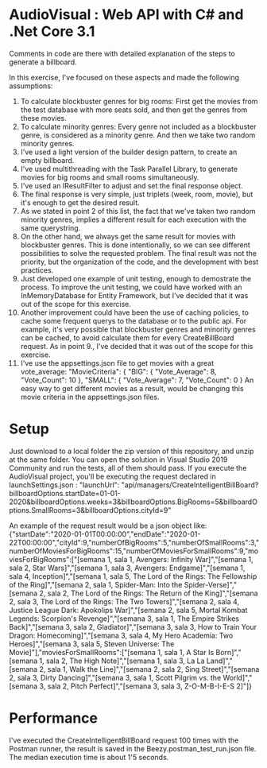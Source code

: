 # AudioVisual : Web API with C# and .Net Core 3.1

Comments in code are there with detailed explanation of the steps to generate a billboard.

In this exercise, I've focused on these aspects and made the following assumptions:
1. To calculate blockbuster genres for big rooms: First get the movies from the test database with more seats sold, and then get the genres from these movies.
2. To calculate minority genres: Every genre not included as a blockbuster genre, is considered as a minority genre. And then we take two random minority genres. 
3. I've used a light version of the builder design pattern, to create an empty billboard.
4. I've used multithreading with the Task Parallel Library, to generate movies for big rooms and small rooms simultaneously.
5. I've used an IResultFilter to adjust and set the final response object. 
6. The final response is very simple, just triplets (week, room, movie), but it's enough to get the desired result.
7. As we stated in point 2 of this list, the fact that we've taken two random minority genres, implies a different result for each execution with the same querystring.
8. On the other hand, we always get the same result for movies with blockbuster genres. This is done intentionally, so we can see different possibilities to solve the requested problem. The final result was not the priority, but the organization of the code, and the development with best practices.
9. Just developed one example of unit testing, enough to demostrate the process. To improve the unit testing, we could have worked with an InMemoryDatabase for Entity Framework, but I've decided that it was out of the scope for this exercise.
10. Another improvement could have been the use of caching policies, to cache some frequent querys to the database or to the public api. For example, it's very possible that
blockbuster genres and minority genres can be cached, to avoid calculate them for every CreateBillBoard request. As in point 9., I've decided that it was out of the scope for this exercise.
11. I've use the appsettings.json file to get movies with a great vote_average:
 "MovieCriteria": {
    "BIG": {
      "Vote_Average": 8,
      "Vote_Count": 10
    },
    "SMALL": {
      "Vote_Average": 7,
      "Vote_Count": 0
    }
 An easy way to get different movies as a result, would be changing this movie criteria in the appsettings.json files. 

# Setup
Just download to a local folder the zip version of this repository, and unzip at the same folder. You can open the solution in Visual Studio 2019 Community and run the tests, all of them should pass. 
If you execute the AudioVisual project, you'll be executing the request declared in launchSettings.json : 
"launchUrl": "api/managers/CreateIntelligentBillBoard?
billboardOptions.startDate=01-01-2020&billboardOptions.weeks=3&billboardOptions.BigRooms=5&billboardOptions.SmallRooms=3&billboardOptions.cityId=9"

An example of the request result would be a json object like:
{"startDate":"2020-01-01T00:00:00","endDate":"2020-01-22T00:00:00","cityId":9,"numberOfBigRooms":5,"numberOfSmallRooms":3,"numberOfMoviesForBigRooms":15,"numberOfMoviesForSmallRooms":9,"moviesForBigRooms":["[semana 1, sala 1, Avengers: Infinity War]","[semana 1, sala 2, Star Wars]","[semana 1, sala 3, Avengers: Endgame]","[semana 1, sala 4, Inception]","[semana 1, sala 5, The Lord of the Rings: The Fellowship of the Ring]","[semana 2, sala 1, Spider-Man: Into the Spider-Verse]","[semana 2, sala 2, The Lord of the Rings: The Return of the King]","[semana 2, sala 3, The Lord of the Rings: The Two Towers]","[semana 2, sala 4, Justice League Dark: Apokolips War]","[semana 2, sala 5, Mortal Kombat Legends: Scorpion's Revenge]","[semana 3, sala 1, The Empire Strikes Back]","[semana 3, sala 2, Gladiator]","[semana 3, sala 3, How to Train Your Dragon: Homecoming]","[semana 3, sala 4, My Hero Academia: Two Heroes]","[semana 3, sala 5, Steven Universe: The Movie]"],"moviesForSmallRooms":["[semana 1, sala 1, A Star Is Born]","[semana 1, sala 2, The High Note]","[semana 1, sala 3, La La Land]","[semana 2, sala 1, Walk the Line]","[semana 2, sala 2, Sing Street]","[semana 2, sala 3, Dirty Dancing]","[semana 3, sala 1, Scott Pilgrim vs. the World]","[semana 3, sala 2, Pitch Perfect]","[semana 3, sala 3, Z-O-M-B-I-E-S 2]"]}

# Performance
I've executed the CreateIntelligentBillBoard request 100 times with the Postman runner, the result is saved in the Beezy.postman_test_run.json file.
The median execution time is about 1'5 seconds.
